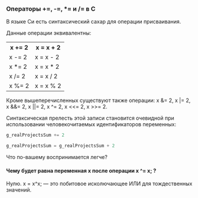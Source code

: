 ### Операторы +=, -=, *= и /= в С ###

В языке Си есть синтаксический сахар для операции присваивания.

Данные операции эквивалентны:
<table>
    <tr>
        <th>x += 2</th>
        <th>x = x + 2</th>
    </tr>
    <tr>
        <td>x -= 2</td>
        <td>x = x - 2</td>
    </tr>
    <tr>
        <td>x *= 2</td>
        <td>x = x * 2</td>
    </tr>
    <tr>
        <td>x /= 2</td>
        <td>x = x / 2</td>
    </tr>
    <tr>
        <td>x %= 2</td>
        <td>x = x % 2</td>
    </tr>
</table>

Кроме вышеперечисленных существуют также операции: x &= 2, x |= 2, x &&= 2, x ||= 2, x ^= 2, x <<= 2, x >>= 2.

Синтаксическая прелесть этой записи становится очевидной при использовании человекочитаемых идентификаторов переменных:
```c
g_realProjectsSum += 2
```
```c
g_realProjectsSum = g_realProjectsSum + 2
```
Что по-вашему воспринимается легче?

#### Чему будет равна переменная x после операции x ^= x; ? ####
Нулю.
x = x^x; — это побитовое исколючающее ИЛИ для тождественных значений.
